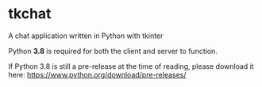 # tkchat
A chat application written in Python with tkinter

Python **3.8** is required for both the client and server to function.

If Python 3.8 is still a pre-release at the time of reading, please download it here:
https://www.python.org/download/pre-releases/
